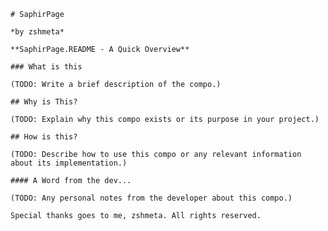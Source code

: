
    # SaphirPage
    
    *by zshmeta*
    
    **SaphirPage.README - A Quick Overview**
    
    ### What is this
    
    (TODO: Write a brief description of the compo.)
    
    ## Why is This?
    
    (TODO: Explain why this compo exists or its purpose in your project.)
    
    ## How is this?
    
    (TODO: Describe how to use this compo or any relevant information about its implementation.)
    
    #### A Word from the dev...
    
    (TODO: Any personal notes from the developer about this compo.)
    
    Special thanks goes to me, zshmeta. All rights reserved.
      